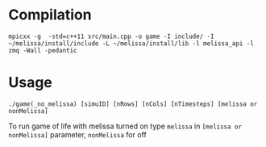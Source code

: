 # Compilation

`mpicxx -g  -std=c++11 src/main.cpp -o game -I include/ -I ~/melissa/install/include -L ~/melissa/install/lib -l melissa_api -l zmq -Wall -pedantic`

# Usage 

`./game(_no_melissa) [simuID] [nRows] [nCols] [nTimesteps] [melissa or nonMelissa]`

To run game of life with melissa turned on type `melissa` in `[melissa or nonMelissa]` parameter, `nonMelissa` for off
